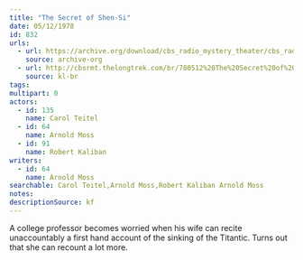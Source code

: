 ```yaml
---
title: "The Secret of Shen-Si"
date: 05/12/1978
id: 832
urls: 
  - url: https://archive.org/download/cbs_radio_mystery_theater/cbs_radio_mystery_theater-0801-0850.zip/cbs_radio_mystery_theater-0801-0850%2Fcbsrmt_0832_the_secret_of_shen_si.mp3
    source: archive-org
  - url: http://cbsrmt.thelongtrek.com/br/780512%20The%20Secret%20of%20Shen-Si-WBBM.mp3
    source: kl-br
tags: 
multipart: 0
actors:  
  - id: 135
    name: Carol Teitel  
  - id: 64
    name: Arnold Moss  
  - id: 91
    name: Robert Kaliban
writers:  
  - id: 64
    name: Arnold Moss
searchable: Carol Teitel,Arnold Moss,Robert Kaliban Arnold Moss
notes: 
descriptionSource: kf
---
```

A college professor becomes worried when his wife can recite unaccountably a first hand account of the sinking of the Titantic. Turns out that she can recount a lot more.